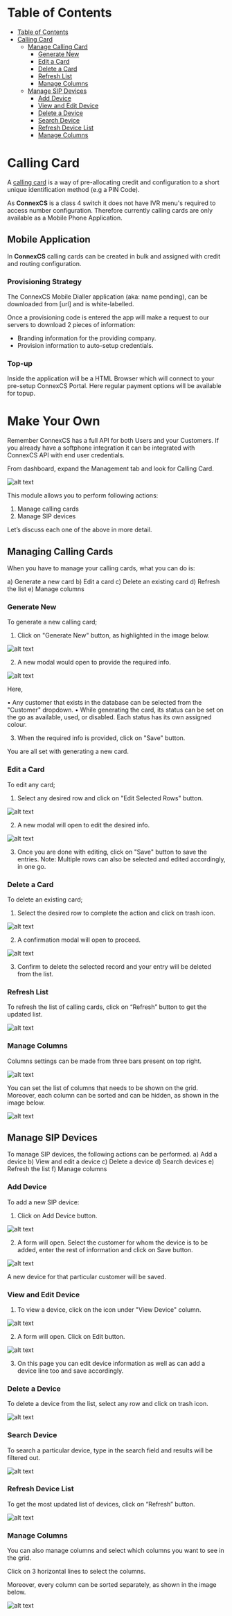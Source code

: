 # Table of Contents
* [Table of Contents](#table-of-contents)
* [Calling Card](#calling-card)
  * [Manage Calling Card](#manage-calling-card)
     * [Generate New](#generate-new)
     * [Edit a Card](#edit-a-card)
     * [Delete a Card](#delete-a-card)
     * [Refresh List](#refresh-list)
     * [Manage Columns](#manage-columns)
  * [Manage SIP Devices](#manage-sip-devices)
     * [Add Device](#add-device)
     * [View and Edit Device](#view-and-edit-device)
     * [Delete a Device](#delete-a-device)
     * [Search Device](#search-device)
     * [Refresh Device List](#refresh-device-list)
     * [Manage Columns](#manage-columns-1)


# Calling Card

A [calling card](https://en.wikipedia.org/wiki/Telephone_card) is a way of pre-allocating credit and configuration to a short unique identification method (e.g a PIN Code).

As **ConnexCS** is a class 4 switch it does not have IVR menu's required to access number configuration. Therefore currently calling cards are only available as a Mobile Phone Application.

## Mobile Application
In **ConnexCS** calling cards can be created in bulk and assigned with credit and routing configuration.

### Provisioning Strategy
The ConnexCS Mobile Dialler application (aka: name pending), can be downloaded from [url] and is white-labelled.

Once a provisioning code is entered the app will make a request to our servers to download 2 pieces of information:
- Branding information for the providing company.
- Provision information to auto-setup credentials.

### Top-up
Inside the application will be a HTML Browser which will connect to your pre-setup ConnexCS Portal. Here regular payment options will be available for topup.

# Make Your Own
Remember ConnexCS has a full API for both Users and your Customers. If you already have a softphone integration it can be integrated with ConnexCS API with end user credentials.

From dashboard, expand the Management tab and look for Calling Card. 
 
![alt text][cc-1]
 
This module allows you to perform following actions:
1)	Manage calling cards
2)	Manage SIP devices

Let’s discuss each one of the above in more detail.

## Managing Calling Cards

When you have to manage your calling cards, what you can do is:

a)	Generate a new card
b)	Edit a card
c)	Delete an existing card
d)	Refresh the list
e)	Manage columns

### Generate New

To generate a new calling card;
1.	Click on "Generate New" button, as highlighted in the image below.

![alt text][cc-2]

2.	A new modal would open to provide the required info.

![alt text][cc-3]
 
Here,

•	Any customer that exists in the database can be selected from the "Customer" dropdown.
•	While generating the card, its status can be set on the go as available, used, or disabled. Each status has its own assigned colour.

3.	When the required info is provided, click on "Save" button.

You are all set with generating a new card.

### Edit a Card

To edit any card; 
1.	Select any desired row and click on "Edit Selected Rows" button.
 
![alt text][cc-5]

2.	A new modal will open to edit the desired info.

![alt text][cc-6]
 
3.	Once you are done with editing, click on "Save" button to save the entries.
Note: Multiple rows can also be selected and edited accordingly, in one go.

### Delete a Card

To delete an existing card;

1.	Select the desired row to complete the action and click on trash icon.

![alt text][cc-4]

2.	A confirmation modal will open to proceed.

![alt text][cc-7]

3.	Confirm to delete the selected record and your entry will be deleted from the list.

### Refresh List

To refresh the list of calling cards, click on “Refresh” button to get the updated list.

![alt text][cc-8]
 
### Manage Columns

Columns settings can be made from three bars present on top right.

![alt text][cc-9]
 
You can set the list of columns that needs to be shown on the grid.
Moreover, each column can be sorted and can be hidden, as shown in the image below.

![alt text][cc-10]
 
## Manage SIP Devices

To manage SIP devices, the following actions can be performed.
a)	Add a device
b)	View and edit a device
c)	Delete a device
d)	Search devices
e)	Refresh the list
f)	Manage columns

### Add Device

To add a new SIP device:
1)	Click on Add Device button.

![alt text][cc-12]

2)	A form will open. Select the customer for whom the device is to be added, enter the rest of information and click on Save button.

![alt text][cc-13]

A new device for that particular customer will be saved.

### View and Edit Device

1)	To view a device, click on the icon under "View Device" column.

![alt text][cc-14]
 
2)	A form will open. Click on Edit button.
 
![alt text][cc-15] 
 
3)	On this page you can edit device information as well as can add a device line too and save accordingly.

### Delete a Device

To delete a device from the list, select any row and click on trash icon.

![alt text][cc-16]
 

### Search Device

To search a particular device, type in the search field and results will be filtered out.

![alt text][cc-17]
 
### Refresh Device List

To get the most updated list of devices, click on “Refresh” button.
 
![alt text][cc-18]
 
### Manage Columns

You can also manage columns and select which columns you want to see in the grid.

Click on 3 horizontal lines to select the columns.

Moreover, every column can be sorted separately, as shown in the image below.
 
![alt text][cc-19]   

[cc-1]: https://raw.githubusercontent.com/digipigeon/connexcs-user-docs/master/img/cc-1.png "CC-1"
[cc-2]: https://raw.githubusercontent.com/digipigeon/connexcs-user-docs/master/img/cc-2.png "CC-2"
[cc-3]: https://raw.githubusercontent.com/digipigeon/connexcs-user-docs/master/img/cc-3.png "CC-3"
[cc-4]: https://raw.githubusercontent.com/digipigeon/connexcs-user-docs/master/img/cc-4.png "CC-4"
[cc-5]: https://raw.githubusercontent.com/digipigeon/connexcs-user-docs/master/img/cc-5.png "CC-5"
[cc-6]: https://raw.githubusercontent.com/digipigeon/connexcs-user-docs/master/img/cc-6.png "CC-6"
[cc-7]: https://raw.githubusercontent.com/digipigeon/connexcs-user-docs/master/img/cc-7.png "CC-7"
[cc-8]: https://raw.githubusercontent.com/digipigeon/connexcs-user-docs/master/img/cc-8.png "CC-8"
[cc-9]: https://raw.githubusercontent.com/digipigeon/connexcs-user-docs/master/img/cc-9.png "CC-9"
[cc-10]: https://raw.githubusercontent.com/digipigeon/connexcs-user-docs/master/img/cc-10.png "CC-10"
[cc-11]: https://raw.githubusercontent.com/digipigeon/connexcs-user-docs/master/img/cc-11.png "CC-11"
[cc-12]: https://raw.githubusercontent.com/digipigeon/connexcs-user-docs/master/img/cc-12.png "CC-12"
[cc-13]: https://raw.githubusercontent.com/digipigeon/connexcs-user-docs/master/img/cc-13.png "CC-13"
[cc-14]: https://raw.githubusercontent.com/digipigeon/connexcs-user-docs/master/img/cc-14.png "CC-14"
[cc-15]: https://raw.githubusercontent.com/digipigeon/connexcs-user-docs/master/img/cc-15.png "CC-15"
[cc-16]: https://raw.githubusercontent.com/digipigeon/connexcs-user-docs/master/img/cc-16.png "CC-16"
[cc-17]: https://raw.githubusercontent.com/digipigeon/connexcs-user-docs/master/img/cc-17.png "CC-17"
[cc-18]: https://raw.githubusercontent.com/digipigeon/connexcs-user-docs/master/img/cc-18.png "CC-18"
[cc-19]: https://raw.githubusercontent.com/digipigeon/connexcs-user-docs/master/img/cc-19.png "CC-19"
[cc-20]: https://raw.githubusercontent.com/digipigeon/connexcs-user-docs/master/img/cc-20.png "CC-20"



